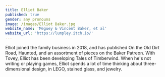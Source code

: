 ```yaml
---
title: Elliot Baker
published: true
gender: any pronouns
image: /images/Elliot Baker.jpg
website_name: 'Meguey & Vincent Baker, et al'
website_url: 'https://lumpley.itch.io/'
---
```


Elliot joined the family business in 2018, and has published On the Old Dirt Road, Haunted, and an assortment of pieces on the Baker Patreon. With Tovey, Elliot has been developing Tales of Timberwind. When he's not writing or playing games, Elliot spends a lot of time thinking about three-dimensional design, in LEGO, stained glass, and jewelry.
